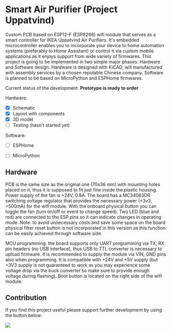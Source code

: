 # Smart Air Purifier (Project Uppatvind)
Custom PCB based on ESP12-F (ESP8266) wifi module that serves as a smart controller for IKEA Uppatvind Air Purifiers. It's embedded microcontroller enables you to incorporate your device to home automation systems (preferably to Home Assistant) or control it via custom mobile applications as it enjoys support from wide variety of firmwares. This project is going to be implemented in two simple major phases: Hardware and Software design. Hardware is designed with KiCAD, will manufactured with assembly services by a chosen reputable Chinese company. Software is planned to be based on MicroPython and ESPHome firmwares.

Current status of the development: **Prototype is ready to order**

Hardware: 
* [x] Schematic
* [x] Layout with components
* [x] 3D model 
* [ ] Testing (hasn't started yet)

Software:
* [ ] ESPHome
* [ ] MicroPython


## Hardware

PCB is the same size as the original one (70x36 mm) with mounting holes placed on it, thus it is supposed to fit just fine inside the plastic housing. Power supply of the fan is +24V, 0.8A. The board has a MC34063DR switching voltage regulator that provides the necessary power (+3v3, >500mA) for the wifi module. With the onboard physical button you can toggle the fan (turn on/off or event to change speed). Two LED (blue and red) are connected to the ESP pins so it can indicate changes in operating mode. Note: to avoid unnecessary costs and save some space on the board physical filter reset button is not incorporated in this version as this function can be easily achieved through software side. 

MCU programming: the board supports only UART programming via TX, RX pin headers (no USB interface), thus USB to TTL converter is necessary to upload firmware. It is recommended to supply the module via VIN, GND pins also when programming. It is compatible with +24V and +5V supply (but +3V3 supply is not guaranteed to work as you may experience some voltage drop via the buck converter so make sure to provide enough voltage during flashing). Boot button is located on the right side of the wifi module.


## Contribution

If you find this project useful please support further development by using the button below:

<a href="https://www.buymeacoffee.com/gergohorvath"><img src="https://img.buymeacoffee.com/button-api/?text=Buy me a coffee&emoji=&slug=gergohorvath&button_colour=FFDD00&font_colour=000000&font_family=Cookie&outline_colour=000000&coffee_colour=ffffff" /></a>
